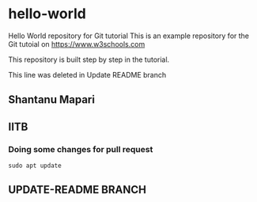 # hello-world
Hello World repository for Git tutorial
This is an example repository for the Git tutoial on https://www.w3schools.com

This repository is built step by step in the tutorial.

This line was deleted in Update README branch


## Shantanu Mapari 
## IITB


### Doing some changes for pull request
`sudo apt update`



## UPDATE-README BRANCH
